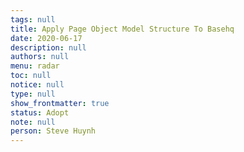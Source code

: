 ```yaml
---
tags: null
title: Apply Page Object Model Structure To Basehq
date: 2020-06-17
description: null
authors: null
menu: radar
toc: null
notice: null
type: null
show_frontmatter: true
status: Adopt
note: null
person: Steve Huynh
---
```


